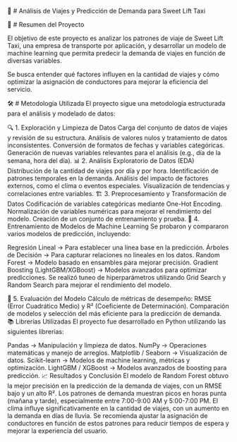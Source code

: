 🚖 # Análisis de Viajes y Predicción de Demanda para Sweet Lift Taxi

📖 # Resumen del Proyecto

El objetivo de este proyecto es analizar los patrones de viaje de Sweet Lift Taxi, una empresa de transporte por aplicación, y desarrollar un modelo de machine learning que permita predecir la demanda de viajes en función de diversas variables.

Se busca entender qué factores influyen en la cantidad de viajes y cómo optimizar la asignación de conductores para mejorar la eficiencia del servicio.

🛠 # Metodología Utilizada
El proyecto sigue una metodología estructurada para el análisis y modelado de datos:

🔍 1. Exploración y Limpieza de Datos
Carga del conjunto de datos de viajes y revisión de su estructura.
Análisis de valores nulos y tratamiento de datos inconsistentes.
Conversión de formatos de fechas y variables categóricas.
Generación de nuevas variables relevantes para el análisis (e.g., día de la semana, hora del día).
📊 2. Análisis Exploratorio de Datos (EDA)
Distribución de la cantidad de viajes por día y por hora.
Identificación de patrones temporales en la demanda.
Análisis del impacto de factores externos, como el clima o eventos especiales.
Visualización de tendencias y correlaciones entre variables.
🏗️ 3. Preprocesamiento y Transformación de Datos
Codificación de variables categóricas mediante One-Hot Encoding.
Normalización de variables numéricas para mejorar el rendimiento del modelo.
Creación de un conjunto de entrenamiento y prueba.
🤖 4. Entrenamiento de Modelos de Machine Learning
Se probaron y compararon varios modelos de predicción, incluyendo:

Regresión Lineal → Para establecer una línea base en la predicción.
Árboles de Decisión → Para capturar relaciones no lineales en los datos.
Random Forest → Modelo basado en ensambles para mejorar precisión.
Gradient Boosting (LightGBM/XGBoost) → Modelos avanzados para optimizar predicciones.
Se realizó tuneo de hiperparámetros utilizando Grid Search y Random Search para mejorar el rendimiento del modelo.

🎯 5. Evaluación del Modelo
Cálculo de métricas de desempeño: RMSE (Error Cuadrático Medio) y R² (Coeficiente de Determinación).
Comparación de modelos y selección del más eficiente para la predicción de demanda.
📚 Librerías Utilizadas
El proyecto fue desarrollado en Python utilizando las siguientes librerías:

Pandas → Manipulación y limpieza de datos.
NumPy → Operaciones matemáticas y manejo de arreglos.
Matplotlib / Seaborn → Visualización de datos.
Scikit-learn → Modelos de machine learning, métricas y optimización.
LightGBM / XGBoost → Modelos avanzados de boosting para predicción.
📈 Resultados y Conclusión
El modelo de Random Forest obtuvo la mejor precisión en la predicción de la demanda de viajes, con un RMSE bajo y un alto R².
Los patrones de demanda muestran picos en horas punta (mañana y tarde), especialmente entre 7:00-9:00 AM y 5:00-7:00 PM.
El clima influye significativamente en la cantidad de viajes, con un aumento en la demanda en días de lluvia.
Se recomienda ajustar la asignación de conductores en función de estos patrones para reducir tiempos de espera y mejorar la experiencia del usuario.
